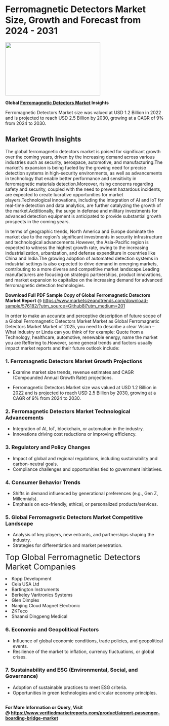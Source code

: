 <H1>Ferromagnetic Detectors Market Size, Growth and Forecast from 2024 - 2031</H1><img class="aligncenter size-medium wp-image-584254" src="https://thirdeyenews.in/wp-content/uploads/2024/09/Global-Market-Research-300x168.jpeg" alt="" width="300" height="168" /><p><strong>Global&nbsp;<a href="https://www.marketsizeandtrends.com/download-sample/576182/?utm_source=Github8j?utm_medium=201">Ferromagnetic Detectors Market</a> Insights</strong></p><p>Ferromagnetic Detectors Market size was valued at USD 1.2 Billion in 2022 and is projected to reach USD 2.5 Billion by 2030, growing at a CAGR of 9% from 2024 to 2030.</p><p><h2>Market Growth Insights</h2> <p>The global ferromagnetic detectors market is poised for significant growth over the coming years, driven by the increasing demand across various industries such as security, aerospace, automotive, and manufacturing.The market's expansion is being fueled by the growing need for precise detection systems in high-security environments, as well as advancements in technology that enable better performance and sensitivity in ferromagnetic materials detection.Moreover, rising concerns regarding safety and security, coupled with the need to prevent hazardous incidents, are expected to create lucrative opportunities for market players.Technological innovations, including the integration of AI and IoT for real-time detection and data analytics, are further catalyzing the growth of the market.Additionally, the surge in defense and military investments for advanced detection equipment is anticipated to provide substantial growth prospects in the coming years.</p> <p>In terms of geographic trends, North America and Europe dominate the market due to the region's significant investments in security infrastructure and technological advancements.However, the Asia-Pacific region is expected to witness the highest growth rate, owing to the increasing industrialization, urbanization, and defense expenditure in countries like China and India.The growing adoption of automated detection systems in industrial settings is also expected to drive demand in emerging markets, contributing to a more diverse and competitive market landscape.Leading manufacturers are focusing on strategic partnerships, product innovations, and market expansion to capitalize on the increasing demand for advanced ferromagnetic detection technologies.</p> <p><span class=""><strong>Download Full PDF Sample Copy of Global Ferromagnetic Detectors Market Report</strong> @ <a href="https://www.marketsizeandtrends.com/download-sample/576182/?utm_source=Github8j?utm_medium=201" target="_blank">https://www.marketsizeandtrends.com/download-sample/576182/?utm_source=Github8j?utm_medium=201</a></span></p><p>In order to make an accurate and perceptive description of future scope of a Global&nbsp;Ferromagnetic Detectors Market Market as Global&nbsp;Ferromagnetic Detectors Market Market of 2025, you need to describe a clear Vision &ndash; What Industry or Linda can you think of for example: Quote from a Technology, healthcare, automotive, renewable energy, name the market you are Reffering to.However, some general trends and factors usually impact market reports and their future outlook include:</p><h3>1.&nbsp;<strong>Ferromagnetic Detectors Market Growth Projections</strong></h3><ul><li>Examine market size trends, revenue estimates and CAGR (Compounded Annual Growth Rate) projections.</li><li><p>Ferromagnetic Detectors Market size was valued at USD 1.2 Billion in 2022 and is projected to reach USD 2.5 Billion by 2030, growing at a CAGR of 9% from 2024 to 2030.</p></li></ul><h3>2.&nbsp;<strong>Ferromagnetic Detectors Market Technological Advancements</strong></h3><ul><li>Integration of AI, IoT, blockchain, or automation in the industry.</li><li>Innovations driving cost reductions or improving efficiency.</li></ul><h3>3.&nbsp;<strong>Regulatory and Policy Changes</strong></h3><ul><li>Impact of global and regional regulations, including sustainability and carbon-neutral goals.</li><li>Compliance challenges and opportunities tied to government initiatives.</li></ul><h3>4.&nbsp;<strong>Consumer Behavior Trends</strong></h3><ul><li>Shifts in demand influenced by generational preferences (e.g., Gen Z, Millennials).</li><li>Emphasis on eco-friendly, ethical, or personalized products/services.</li></ul><h3>5.&nbsp;<strong>Global Ferromagnetic Detectors Market Competitive Landscape</strong></h3><ul><li>Analysis of key players, new entrants, and partnerships shaping the industry.</li><li>Strategies for differentiation and market penetration.</li></ul><p data-pm-slice="1 1 []"><span style="color: inherit; font-family: inherit; font-size: 25px;">Top Global Ferromagnetic Detectors Market Companies</span></p><div class="" data-test-id=""><p><li>Kopp Development</li><li> Ceia USA Ltd</li><li> Bartington Instruments</li><li> Berkeley Varitronics Systems</li><li> Glen Dimplex</li><li> Nanjing Cloud Magnet Electronic</li><li> ZKTeco</li><li> Shaanxi Dingpeng Medical</li></p></div><h3>6.&nbsp;<strong>Economic and Geopolitical Factors</strong></h3><ul><li>Influence of global economic conditions, trade policies, and geopolitical events.</li><li>Resilience of the market to inflation, currency fluctuations, or global crises.</li></ul><h3>7.&nbsp;<strong>Sustainability and ESG (Environmental, Social, and Governance)</strong></h3><ul><li>Adoption of sustainable practices to meet ESG criteria.</li><li>Opportunities in green technologies and circular economy principles.</li></ul><h2><strong style="font-size: 14px;">For More Information or Query, Visit @&nbsp;</strong><a style="background-color: #ffffff; font-size: 14px;" href="https://www.marketsizeandtrends.com/report/ferromagnetic-detectors-market/" target="_blank">https://www.verifiedmarketreports.com/product/airport-passenger-boarding-bridge-market</a></h2>